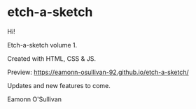 # etch-a-sketch

Hi!

Etch-a-sketch volume 1. 

Created with HTML, CSS & JS.

Preview: https://eamonn-osullivan-92.github.io/etch-a-sketch/

Updates and new features to come.

Eamonn O'Sullivan
